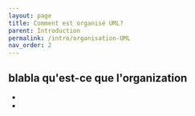 ```yaml
---
layout: page
title: Comment est organisé UML?
parent: Introduction
permalink: /intro/organisation-UML
nav_order: 2
---
```


blabla qu'est-ce que l'organization
-
-
-
